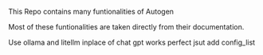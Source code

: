 This Repo contains many funtionalities of Autogen


Most of these funtionalities are taken directly from their documentation. 


Use ollama and litellm inplace of chat gpt works perfect jsut add config_list 

